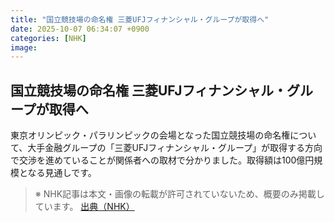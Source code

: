 ```yaml
---
title: "国立競技場の命名権 三菱UFJフィナンシャル・グループが取得へ"
date: 2025-10-07 06:34:07 +0900
categories: [NHK]
image: 
---
```

## 国立競技場の命名権 三菱UFJフィナンシャル・グループが取得へ

東京オリンピック・パラリンピックの会場となった国立競技場の命名権について、大手金融グループの「三菱UFJフィナンシャル・グループ」が取得する方向で交渉を進めていることが関係者への取材で分かりました。取得額は100億円規模となる見通しです。

> ※ NHK記事は本文・画像の転載が許可されていないため、概要のみ掲載しています。
[出典（NHK）](http://www3.nhk.or.jp/news/html/20251007/k10014943501000.html)

